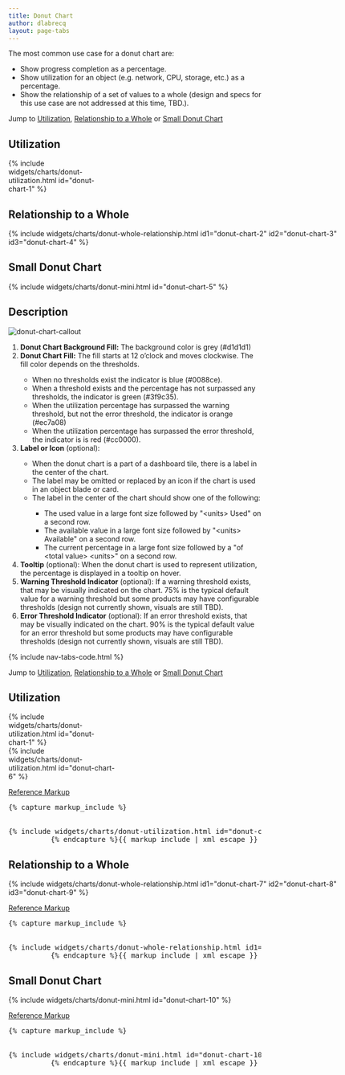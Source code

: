 ```yaml
---
title: Donut Chart
author: dlabrecq
layout: page-tabs
---
```

<div class="tab-content">
  <div role="tabpanel" class="tab-pane active" id="overview">
    <p>The most common use case for a donut chart are:</p>
    <ul>
    <li>Show progress completion as a percentage.</li>
    <li>Show utilization for an object (e.g. network, CPU, storage, etc.) as a percentage.</li>
    <li>Show the relationship of a set of values to a whole (design and specs for this use case are not addressed at this time, TBD.).</li>
    </ul>
    <p>Jump to <a href="#example-overview-1">Utilization</a>, <a href="#example-overview-2">Relationship to a Whole</a> or <a href="#example-overview-3">Small Donut Chart</a></p>
    <h2 id="example-overview-1">Utilization</h2>
    <div class="example-pf" style="width: 200px;">
      {% include widgets/charts/donut-utilization.html id="donut-chart-1" %}
    </div>
    <h2 id="example-overview-2">Relationship to a Whole</h2>
    <div class="example-pf" style="width: 700px;">
      {% include widgets/charts/donut-whole-relationship.html id1="donut-chart-2" id2="donut-chart-3" id3="donut-chart-4" %}
    </div>
    <h2 id="example-overview-3">Small Donut Chart</h2>
    <div class="example-pf">
      {% include widgets/charts/donut-mini.html id="donut-chart-5" %}
    </div>
  </div>
  <div role="tabpanel" class="tab-pane" id="design">
    <h2>Description</h2>
    <div class="row">
      <div class="col-md-4 col-lg-3">
        <img src="{{site.baseurl}}assets/img/donut-chart-callout.png" alt="donut-chart-callout"/>
      </div>
      <div class="col-md-8 col-lg-9">
        <ol>
          <li><b>Donut Chart Background Fill:</b> The background color is grey (#d1d1d1)</li>
          <li><b>Donut Chart Fill:</b> The fill starts at 12 o’clock and moves clockwise. The fill color depends on the thresholds.</li>
          <ul>
            <li>When no thresholds exist the indicator is blue (#0088ce).</li>
            <li>When a threshold exists and the percentage has not surpassed any thresholds, the indicator is green (#3f9c35).</li>
            <li>When the utilization percentage has surpassed the warning threshold, but not the error threshold, the indicator is orange (#ec7a08)</li>
            <li>When the utilization percentage has surpassed the error threshold, the indicator is is red (#cc0000).</li>
          </ul>
          <li><b>Label or Icon</b> (optional):</li>
          <ul>
            <li>When the donut chart is a part of a dashboard tile, there is a label in the center of the chart.</li>
            <li>The label may be omitted or replaced by an icon if the chart is used in an object blade or card.</li>
            <li>The label in the center of the chart should show one of the following:</li>
            <ul>
              <li>The used value in a large font size followed by "&lt;units&gt; Used" on a second row.</li>
              <li>The available value in a large font size followed by "&lt;units&gt; Available" on a second row.</li>
              <li>The current percentage in a large font size followed by a "of &lt;total value&gt; &lt;units&gt;" on a second row.</li>
            </ul>
          </ul>
          <li><b>Tooltip</b> (optional): When the donut chart is used to represent utilization, the percentage is displayed in a tooltip on hover.</li>
          <li><b>Warning Threshold Indicator</b> (optional): If a warning threshold exists, that may be visually indicated on the chart. 75% is the typical default value for a warning threshold but some products may have configurable thresholds (design not currently shown, visuals are still TBD).</li>
          <li><b>Error Threshold Indicator</b> (optional): If an error threshold exists, that may be visually indicated on the chart. 90% is the typical default value for an error threshold but some products may have configurable thresholds (design not currently shown, visuals are still TBD).</li>
        </ol>
      </div>
    </div>
  </div>
  <div role="tabpanel" class="tab-pane" id="code">
    {% include nav-tabs-code.html %}
    <div class="tab-content">
      <div role="tabpanel" class="tab-pane nested active" id="html-css">
        <p>Jump to <a href="#example-code-1">Utilization</a>, <a href="#example-overview-2">Relationship to a Whole</a> or <a href="#example-code-3">Small Donut Chart</a></p>
        <h2 id="example-code-1">Utilization</h2>
        <div class="example-pf" style="width: 200px;">
          {% include widgets/charts/donut-utilization.html id="donut-chart-1" %}
        </div>
        <div class="row">
          <div class="example-pf" style="width: 220px;">
            <div class="container-fluid container-cards-pf">
              {% include widgets/charts/donut-utilization.html id="donut-chart-6" %}
            </div>
          </div>
        </div>
        <p class="reference-markup"><a class="collapse-toggle" data-toggle="collapse" aria-expanded="true" aria-controls="card-markup-1" href="#card-markup-1">Reference Markup</a></p>
        <div class="collapse in" id="card-markup-1">
          <pre class="prettyprint">{% capture markup_include %}
<script src="components/c3/c3.min.js"></script>
<script src="components/d3/d3.min.js"></script>
{% include widgets/charts/donut-utilization.html id="donut-chart-6" %}
          {% endcapture %}{{ markup_include | xml_escape }}</pre>
        </div>
        <h2 id="example-code-2">Relationship to a Whole</h2>
        <div class="example-pf" style="width: 700px;">
          {% include widgets/charts/donut-whole-relationship.html id1="donut-chart-7" id2="donut-chart-8" id3="donut-chart-9" %}
        </div>
        <p class="reference-markup"><a class="collapse-toggle" data-toggle="collapse" aria-expanded="true" aria-controls="markup-2" href="#markup-2">Reference Markup</a></p>
        <div class="collapse in" id="markup-2">
          <pre class="prettyprint">{% capture markup_include %}
<script src="components/c3/c3.min.js"></script>
<script src="components/d3/d3.min.js"></script>
{% include widgets/charts/donut-whole-relationship.html id1="donut-chart-7" id2="donut-chart-8" id3="donut-chart-9" %}
          {% endcapture %}{{ markup_include | xml_escape }}</pre>
        </div>
        <h2 id="example-code-3">Small Donut Chart</h2>
        <div class="example-pf">
          {% include widgets/charts/donut-mini.html id="donut-chart-10" %}
        </div>
        <p class="reference-markup"><a class="collapse-toggle" data-toggle="collapse" aria-expanded="true" aria-controls="markup-3" href="#markup-3">Reference Markup</a></p>
        <div class="collapse in" id="markup-3">
          <pre class="prettyprint">{% capture markup_include %}
<script src="components/c3/c3.min.js"></script>
<script src="components/d3/d3.min.js"></script>
{% include widgets/charts/donut-mini.html id="donut-chart-10" %}
          {% endcapture %}{{ markup_include | xml_escape }}</pre>
        </div>
      </div>
      <div role="tabpanel" class="tab-pane nested" id="angular">
        <div ng-app="docsApp" ng-controller="DocsController" class="content">
          <div ng-include src="'/components/angular-patternfly/dist/docs/partials/api/patternfly.charts.directive.pfDonutPctChart.html'"></div>
        </div>
      </div>
    </div>
  </div>
</div>
